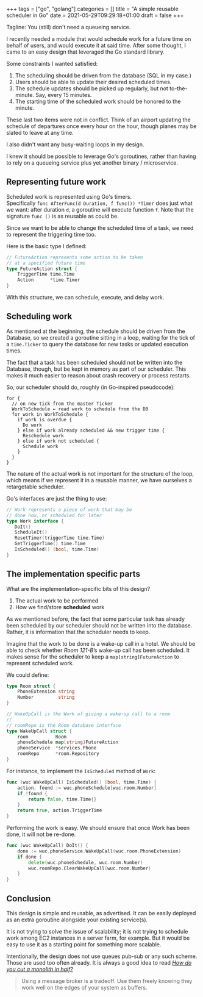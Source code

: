 +++
tags = ["go", "golang"]
categories = []
title = "A simple reusable scheduler in Go"
date = 2021-05-29T09:29:18+01:00
draft = false
+++

Tagline: You (still) don't need a queueing service.

I recently needed a module that would schedule work for a future time on behalf of users, and would execute it at said time. After some thought, I came to an easy design that leveraged the Go standard library.

Some constraints I wanted satisfied:

1. The scheduling should be driven from the database (SQL in my case.)
1. Users should be able to update their desired scheduled times.
1. The schedule updates should be picked up regularly, but not to-the-minute. Say, every 15 minutes.
1. The starting time of the scheduled work should be honored to the minute.

These last two items were not in conflict. Think of an airport updating the schedule of departures once every hour on the hour, though planes may be slated to leave at any time.

I also didn't want any busy-waiting loops in my design.

I knew it should be possible to leverage Go's goroutines, rather than having to rely on a queueing service plus yet another binary / microservice.

## Representing future work

Scheduled work is represented using Go's timers. \
Specifically `func AfterFunc(d Duration, f func()) *Timer` does just what we want: after duration `d`, a goroutine will execute function `f`. Note that the signature `func ()` is as reusable as could be.

Since we want to be able to change the scheduled time of a task, we need to represent the triggering time too.

Here is the basic type I defined:

``` go
// FutureAction represents some action to be taken
// at a specified future time
type FutureAction struct {
    TriggerTime time.Time
    Action      *time.Timer
}
```

With this structure, we can schedule, execute, and delay work.

## Scheduling work

As mentioned at the beginning, the schedule should be driven from the Database, so we created a goroutine sitting in a loop, waiting for the tick of a `time.Ticker` to query the database for new tasks or updated execution times.

The fact that a task has been scheduled should not be written into the Database, though, but be kept in memory as part of our scheduler. This makes it much easier to reason about crash recovery or process restarts.

So, our scheduler should do, roughly (in Go-inspired pseudocode):

``` pseudocode
for {
  // on new tick from the master Ticker
  WorkToSchedule ← read work to schedule from the DB
  for work in WorkToSchedule {
    if work is overdue {
      Do work
    } else if work already scheduled && new trigger time {
      Reschedule work
    } else if work not scheduled {
      Schedule work
    }
  }
}
```

The nature of the actual work is not important for the structure of the loop, which means if we represent it in a reusable manner, we have ourselves a retargetable scheduler.

Go's interfaces are just the thing to use:

``` go
// Work represents a piece of work that may be
// done now, or scheduled for later
type Work interface {
   DoIt()
   ScheduleIt()
   ResetTimer(triggerTime time.Time)
   GetTriggerTime() time.Time
   IsScheduled() (bool, time.Time)
}
```

## The implementation specific parts

What are the implementation-specific bits of this design?

1. The actual work to be performed
1. How we find/store **scheduled** work

As we mentioned before, the fact that some particular task has already been
scheduled by our scheduler should not be written into the database. Rather, it
is information that the scheduler needs to keep.

Imagine that the work to be done is a wake-up call in a hotel. We should be
able to check whether *Room 121-B*’s wake-up call has been scheduled. It makes sense
for the scheduler to keep a `map[string]FutureAction` to represent scheduled
work.

We could define:

``` go
type Room struct {
    PhoneExtension string
    Number         string
}

// WakeUpCall is the Work of giving a wake-up call to a room
//
// roomRepo is the Room database interface
type WakeUpCall struct {
    room          Room
    phoneSchedule map[string]FutureAction
    phoneService  *services.Phone
    roomRepo      *room.Repository
}
```

For instance, to implement the `IsScheduled` method of `Work`:

``` go
func (wuc WakeUpCall) IsScheduled() (bool, time.Time) {
    action, found := wuc.phoneSchedule[wuc.room.Number]
    if !found {
        return false, time.Time{}
    }
    return true, action.TriggerTime
}
```

Performing the work is easy. We should ensure that once Work has been done,
it will not be re-done.

``` go
func (wuc WakeUpCall) DoIt() {
    done := wuc.phoneService.WakeUpCall(wuc.room.PhoneExtension)
    if done {
        delete(wuc.phoneSchedule, wuc.room.Number)
        wuc.roomRepo.ClearWakeUpCall(wuc.room.Number)
    }
}
```

## Conclusion

This design is simple and reusable, as advertised. It can be easily deployed as
an extra goroutine alongside your existing service(s).

It is not trying to solve the issue of scalability; it is not trying to schedule
work among EC2 instances in a server farm, for example. But it would be easy
to use it as a starting point for something more scalable.

Intentionally, the design does not use queues pub-sub or any such scheme. Those
are used too often already. It is always a good idea to read
[*How do you cut a monolith in half?*](https://programmingisterrible.com/post/162346490883/how-do-you-cut-a-monolith-in-half)

> Using a message broker is a tradeoff. Use them freely knowing they work well on the edges of your system as buffers.
